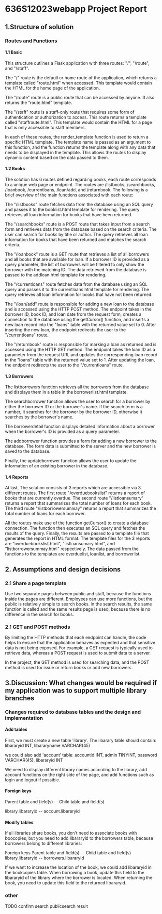# 636S12023webapp Project Report

 

## 1.Structure of solution
### Routes and Functions

#### 1.1 Basic
This structure outlines a Flask application with three routes: "/", "/route", and "/staff".

The "/" route is the default or home route of the application, which returns a template called "route.html" when accessed. This template would contain the HTML for the home page of the application.

The "/route" route is a public route that can be accessed by anyone. It also returns the "route.html" template.

The "/staff" route is a staff-only route that requires some form of authentication or authorization to access. This route returns a template called "staffroute.html". This template would contain the HTML for a page that is only accessible to staff members.

In each of these routes, the render_template function is used to return a specific HTML template. The template name is passed as an argument to this function, and the function returns the template along with any data that needs to be displayed in the template. This allows the routes to display dynamic content based on the data passed to them.

#### 1.2 Books
The solution has 6 routes defined regarding books, each route corresponds to a unique web page or endpoint. The routes are /listbooks, /searchbooks, /loanbook, /currentloans, /loan/add, and /returnbook. The following is a brief overview of the main functions associated with each route:

The "/listbooks" route  fetches data from the database using an SQL query and passes it to the booklist.html template for rendering. The query retrieves all loan information for books that have been returned.

The "/searchbooks" route is a POST route that takes input from a search form and retrieves data from the database based on the search criteria. The user can search for books by title or author. The query retrieves all loan information for books that have been returned and matches the search criteria.

The "/loanbook" route is a GET route that retrieves a list of all borrowers and all books that are available for loan. If a borrower ID is provided as a query parameter, the list of borrowers will be filtered to only show the borrower with the matching ID. The data retrieved from the database is passed to the addloan.html template for rendering.

The "/currentloans" route fetches data from the database using an SQL query and passes it to the currentloans.html template for rendering. The query retrieves all loan information for books that have not been returned.

The "/loan/add" route is responsible for adding a new loan to the database and is accessed using the HTTP POST method. The endpoint takes in the borrower ID, book ID, and loan date from the request form, creates a connection to the database using the getCursor() function, and inserts a new loan record into the "loans" table with the returned value set to 0. After inserting the new loan, the endpoint redirects the user to the "/currentloans" route.

The "/returnbook" route is responsible for marking a loan as returned and is accessed using the HTTP GET method. The endpoint takes the loan ID as a parameter from the request URL and updates the corresponding loan record in the "loans" table with the returned value set to 1. After updating the loan, the endpoint redirects the user to the "/currentloans" route.

#### 1.3 Borrowers
The listborrowers function retrieves all the borrowers from the database and displays them in a table in the borrowerlist.html template. 

The searchborrower function allows the user to search for a borrower by either the borrower ID or the borrower's name. If the search term is a number, it searches for the borrower by the borrower ID, otherwise it searches by the borrower's name. 

The borrowerdetail function displays detailed information about a borrower when the borrower's ID is provided as a query parameter. 

The addborrower function provides a form for adding a new borrower to the database. The form data is submitted to the server and the new borrower is saved to the database. 

Finally, the updateborrower function allows the user to update the information of an existing borrower in the database.

#### 1.4 Reports
At last, The solution consists of 3 reports which are accessible via 3 different routes. The first route "/overduebookslist" returns a report of books that are currently overdue. The second route "/listloansumary" returns a report that summarizes the total number of loans for each book. The third route "/listborrowersummay" returns a report that summarizes the total number of loans for each borrower.

All the routes make use of the function getCursor() to create a database connection. The function then executes an SQL query and fetches the results of the query. Finally, the results are passed to a template file that generates the report in HTML format. The template files for the 3 reports are "overduebookslist.html", "listloansumary.html", and "listborrowersummay.html" respectively. The data passed from the functions to the templates are overduelist, loanlist, and borrowerlist.

## 2. Assumptions and design decisions
### 2.1 Share a page template
Use two separate pages between public and staff, because the functions inside the pages are different. Employees can use more functions, but the public is relatively simple to search books. In the search results, the same function is called and the same results page is used, because there is no difference in the search for books.

### 2.1 GET and POST methods
By limiting the HTTP methods that each endpoint can handle, the code helps to ensure that the application behaves as expected and that sensitive data is not being exposed. For example, a GET request is typically used to retrieve data, whereas a POST request is used to submit data to a server. 

In the project, the GET method is used for searching data, and the POST method is used for issue or return books or add new borrowers.


## 3.Discussion: What changes would be required if my application was to support multiple library branches

### Changes required to database tables and the design and implementation 

#### Add tables
First, we must create a new table 'library'. The libarary table should contain: libararyid INT, libararyname VARCHAR(45)

we could also add 'account' table: accountid INT, admin TINYINT, password VARCHAR(45), libararyid INT 

We need to display different library names according to the library, add account functions on the right side of the page, and add functions such as login and logout if possible.

#### Foreign keys
Parent table and field(s) --  Child table and field(s)

library.libararyid    -- account.libararyid


#### Modify tables
If all libraries share books, you don't need to associate books with boocopies, but you need to add libararyid to the borrowers table, because borrowers belong to different libraries:

Foreign keys
Parent table and field(s)   --  Child table and field(s)
library.libararyid   --  borrowers.libararyid

If we want to increase the location of the book, we could add libararyid in the bookcopies table. When borrowing a book, update this field to the libararyid of the library where the borrower is located. When returning the book, you need to update this field to the returned libararyid.


### other
TODO confirm search publicsearch result

